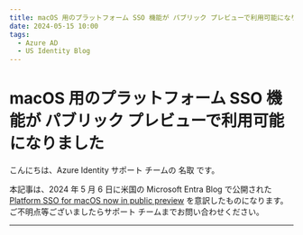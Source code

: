 ```yaml
---
title: macOS 用のプラットフォーム SSO 機能が パブリック プレビューで利用可能になりました
date: 2024-05-15 10:00
tags:
  - Azure AD
  - US Identity Blog
---
```


# macOS 用のプラットフォーム SSO 機能が パブリック プレビューで利用可能になりました

こんにちは、Azure Identity サポート チームの 名取 です。

本記事は、2024 年 5 月 6 日に米国の Microsoft Entra Blog で公開された[Platform SSO for macOS now in public preview](https://techcommunity.microsoft.com/t5/microsoft-entra-blog/platform-sso-for-macos-now-in-public-preview/ba-p/4051574) を意訳したものになります。ご不明点等ございましたらサポート チームまでお問い合わせください。

----
